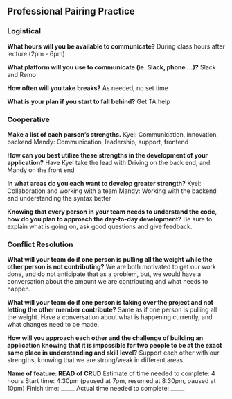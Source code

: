 ## Professional Pairing Practice
### Logistical
**What hours will you be available to communicate?**
During class hours after lecture (2pm - 6pm)

**What platform will you use to communicate (ie. Slack, phone …)?**
Slack and Remo

**How often will you take breaks?**
As needed, no set time

**What is your plan if you start to fall behind?**
Get TA help

### Cooperative

**Make a list of each parson’s strengths.**
Kyel: Communication, innovation, backend
Mandy: Communication, leadership, support, frontend

**How can you best utilize these strengths in the development of your application?**
Have Kyel take the lead with Driving on the back end, and Mandy on the front end

**In what areas do you each want to develop greater strength?**
Kyel: Collaboration and working with a team
Mandy: Working with the backend and understanding the syntax better

**Knowing that every person in your team needs to understand the code, how do you plan to approach the day-to-day development?**
Be sure to explain what is going on, ask good questions and give feedback.

### Conflict Resolution
**What will your team do if one person is pulling all the weight while the other person is not contributing?**
We are both motivated to get our work done, and do not anticipate that as a problem, but, we would have a conversation about the amount we are contributing and what needs to happen.

**What will your team do if one person is taking over the project and not letting the other member contribute?**
Same as if one person is pulling all the weight. Have a conversation about what is happening currently, and what changes need to be made.

**How will you approach each other and the challenge of building an application knowing that it is impossible for two people to be at the exact same place in understanding and skill level?**
Support each other with our strengths, knowing that we are strong/weak in different areas.

**Name of feature: READ of CRUD**
Estimate of time needed to complete: 4 hours
Start time: 4:30pm (paused at 7pm, resumed at 8:30pm, paused at 10pm)
Finish time: _____
Actual time needed to complete: _____












